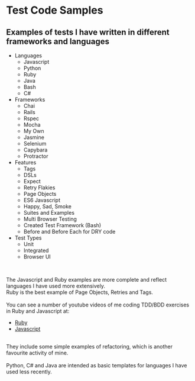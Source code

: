 # Test Code Samples

## Examples of tests I have written in different frameworks and languages

- Languages
  - Javascript
  - Python
  - Ruby
  - Java
  - Bash
  - C#
- Frameworks
  - Chai 
  - Rails
  - Rspec
  - Mocha
  - My Own
  - Jasmine 
  - Selenium
  - Capybara
  - Protractor 
 - Features
   - Tags
   - DSLs
   - Expect
   - Retry Flakies
   - Page Objects
   - ES6 Javascript
   - Happy, Sad, Smoke
   - Suites and Examples
   - Multi Browser Testing  
   - Created Test Framework (Bash)
   - Before and Before Each for DRY code
 - Test Types
   - Unit
   - Integrated
   - Browser UI
</br>

The Javascript and Ruby examples are more complete and reflect languages I have used more extensively.</br>
Ruby is the best example of Page Objects, Retries and Tags.</br>
</br>
You can see a number of youtube videos of me coding TDD/BDD exercises in Ruby and Javascript at:
- [Ruby](https://www.youtube.com/playlist?list=PLrVQWs0-8fJx0X6PMFQa0xbzKzS1_v8Vz)
- [Javascript](https://www.youtube.com/playlist?list=PLrVQWs0-8fJzP8Rf8CY4zLna6MquJIlSb)
</br>
They include some simple examples of refactoring, which is another favourite activity of mine.<br>
<br/>
Python, C# and Java are intended as basic templates for languages I have used less recently.
